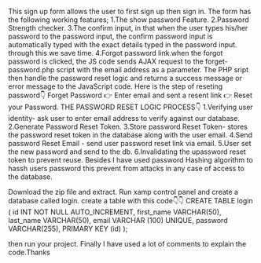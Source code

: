 This sign up form allows the user to first sign up then sign in.
The form has the following working features;
1.The show password Feature.
2.Password Strength checker.
3.The confirm input, in that when the user types his/her password to the password input, the confirm password input is automatically typed with the exact details typed in the password input.
through this we save time.
4.Forgot password link.when the forgot password is clicked, the JS code sends AJAX request to the forget-password.php script with the email address as a parameter.
The PHP sript then handle the password reset logic and returns a success message or error message to the JavaScript code.
Here is the step of reseting password👇
Forget Password 👉 Enter email and sent a resent link 👉 Reset your Password.
THE PASSWORD RESET LOGIC PROCESS👇
1.Verifying user identity- ask user to enter email address to verify against our database.
2.Generate Password Reset Token.
3.Store password Reset Token- stores the password reset token in the database along with the user email.
4.Send password Reset Email - send user password reset link via email.
5.User set the new password and send to the db.
6.Invalidating the upassword reset token to prevent reuse.
Besides I have used password Hashing algorithm to hassh users password this prevent from attacks in any case of access to the database.



Download the zip file and extract.
Run xamp control panel and create a database called login.
create a table with this code👇👇
CREATE TABLE login (
  id INT NOT NULL AUTO_INCREMENT,
  first_name VARCHAR(50),
  last_name VARCHAR(50),
  email VARCHAR (100) UNIQUE,
  password VARCHAR(255),
  PRIMARY KEY (id)
);

then run your project.
Finally I have used a lot of comments to explain the code.Thanks

